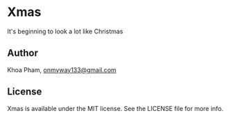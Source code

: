 # Xmas
It's beginning to look a lot like Christmas

## Author

Khoa Pham, onmyway133@gmail.com

## License

Xmas is available under the MIT license. See the LICENSE file for more info.
